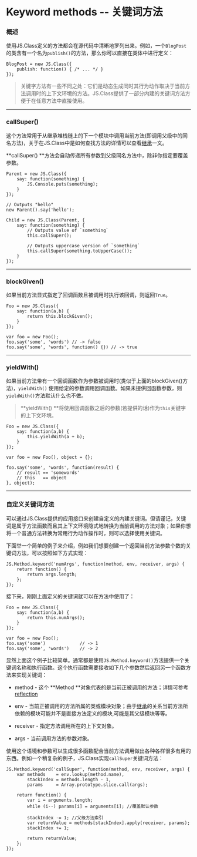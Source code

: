 # Keyword methods -- 关键词方法 #

### 概述 ###

使用JS.Class定义的方法都会在源代码中清晰地罗列出来。例如，一个`BlogPost`的类含有一个名为`publish()`的方法，那么你可以直接在类体中进行定义：

	BlogPost = new JS.Class({
	    publish: function() { /* ... */ }
	});

> 关键字方法有一些不同之处：它们是动态生成同时其行为动作取决于当前方法调用时的上下文环境的方法。JS.Class提供了一部分内建的关键词方法方便于在任意方法中直接使用。


----------

### callSuper() ###

这个方法常用于从继承堆栈链上的下一个模块中调用当前方法(即调用父级中的同名方法)，关于在JS.Class中是如何查找方法的详情可以查看[继承](./Inheritance.md)一文。

 **callSuper() **方法会自动传递所有参数到父级同名方法中，除非你指定要覆盖参数。

	Parent = new JS.Class({
	    say: function(something) {
	        JS.Console.puts(something);
	    }
	});
	
	// Outputs "hello" 
	new Parent().say('hello');
	
	Child = new JS.Class(Parent, {
	    say: function(something) {
	        // Outputs value of `something`
	        this.callSuper();
	
	        // Outputs uppercase version of `something`
	        this.callSuper(something.toUpperCase());
	    }
	});

----------

### blockGiven() ###

如果当前方法显式指定了回调函数且被调用时执行该回调，则返回`True`。

	Foo = new JS.Class({
	    say: function(a,b) {
	        return this.blockGiven();
	    }
	});
	
	var foo = new Foo();
	foo.say('some', 'words') // -> false
	foo.say('some', 'words', function() {}) // -> true


----------

### yieldWith() ###

如果当前方法带有一个回调函数作为参数被调用时(类似于上面的blockGiven()方法)，`yieldWith()` 使用给定的参数调用回调函数。如果未提供回函数参数，则`yieldWith()`方法默认什么也不做。

>  **yieldWith() **将使用回调函数之后的参数(若提供的话)作为`this`关键字的上下文环境。

	Foo = new JS.Class({
	    say: function(a,b) {
	        this.yieldWith(a + b);
	    }
	});
	
	var foo = new Foo(), object = {};
	
	foo.say('some', 'words', function(result) {
	    // result == 'somewords'
	    // this   == object
	}, object);


----------

### 自定义关键词方法 ###

可以通过JS.Class提供的应用接口来创建自定义的内建关键词。但请谨记，关键词是属于方法函数而且其上下文环境隐式地转换为当前调用的方法对象；如果你想将一个普通方法转换为常用行为动作操作时，则可以选择使用关键词。

下面举一个简单的例子来介绍，例如我们想要创建一个返回当前方法参数个数的关键词方法，可以按照如下方式实现：

	JS.Method.keyword('numArgs', function(method, env, receiver, args) {
	    return function() {
	        return args.length;
	    };
	});

接下来，刚刚上面定义的关键词就可以在方法中使用了：

	Foo = new JS.Class({
	    say: function(a,b) {
	        return this.numArgs();
	    }
	});
	
	var foo = new Foo();
	foo.say('some')             // -> 1
	foo.say('some', 'words')    // -> 2

显然上面这个例子比较简单。通常都是使用`JS.Method.keyword()`方法提供一个关键词名称和执行函数。这个执行函数需要接收如下几个参数然后返回另一个函数方法来实现关键词：

- method - 这个 **Method **对象代表的是当前正被调用的方法；详情可参考[reflection](./reflection.md)

- env - 当前正被调用的方法所属的类或模块对象；由于[继承](./Inheritance.md)的关系当前方法所依赖的模块可能并不是直接方法定义的模块,可能是其父级模块等等。

- receiver - 指定方法调用所在的上下文对象。

- args - 当前调用方法的参数对象。

使用这个语境和参数可以生成很多函数配合当前方法调用做出各种各样很多有用的东西。例如一个稍复杂的例子，JS.Class实现`callSuper`关键词方法：

	JS.Method.keyword('callSuper', function(method, env, receiver, args) {
	    var methods    = env.lookup(method.name),
	        stackIndex = methods.length - 1,
	        params     = Array.prototype.slice.call(args);
	
	    return function() {
	        var i = arguments.length;
	        while (i--) params[i] = arguments[i]; //覆盖默认参数
	
	        stackIndex -= 1; //父级方法索引
	        var returnValue = methods[stackIndex].apply(receiver, params);
	        stackIndex += 1;
	
	        return returnValue;
	    };
	});